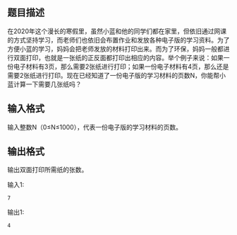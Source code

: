 ## 题目描述

在2020年这个漫⻓的寒假⾥，虽然⼩蓝和他的同学们都在家⾥，但依旧通过⽹课的⽅式坚持学习，⽽⽼师们也依旧会布置作业和发放各种电⼦版的学习资料。为了⽅便⼩蓝的学习，妈妈会把⽼师发放的材料打印出来。⽽为了环保，妈妈⼀般都进⾏双⾯打印，也就是⼀张纸的正反⾯都打印出相应的内容。举个例⼦来说：如果⼀份电⼦材料有3⻚，那么需要2张纸进⾏打印；如果⼀份电⼦材料有4⻚，那么还是需要2张纸进⾏打印。现在已经知道了⼀份电⼦版的学习材料的⻚数N，你能帮⼩蓝计算⼀下需要⼏张纸吗？

## 输入格式

输⼊整数N（0≤N≤1000），代表⼀份电⼦版的学习材料的⻚数。

## 输出格式

输出双⾯打印所需纸的张数。

输入1:

```input1
7
```

输出1:

```output1
4
```

